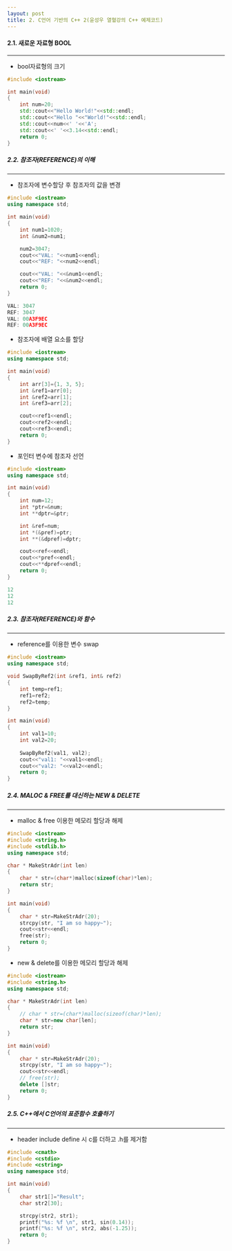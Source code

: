 ```yaml
---
layout: post
title: 2. C언어 기반의 C++ 2(윤성우 열혈강의 C++ 예제코드) 
---
```



#### 2.1. 새로운 자료형 BOOL
---
* bool자료형의 크기

```cpp
#include <iostream>

int main(void)
{
	int num=20;
	std::cout<<"Hello World!"<<std::endl;
	std::cout<<"Hello "<<"World!"<<std::endl;
	std::cout<<num<<' '<<'A';
	std::cout<<' '<<3.14<<std::endl;
	return 0;
}
```
##### 2.2. 참조자(REFERENCE)의 이해
---
* 참조자에 변수할당 후 참조자의 값을 변경

```cpp
#include <iostream>
using namespace std;

int main(void)
{
	int num1=1020;
	int &num2=num1;

	num2=3047;
	cout<<"VAL: "<<num1<<endl;
	cout<<"REF: "<<num2<<endl;

	cout<<"VAL: "<<&num1<<endl;
	cout<<"REF: "<<&num2<<endl;
	return 0;
}
```
```cpp
VAL: 3047
REF: 3047
VAL: 00A3F9EC
REF: 00A3F9EC
```
* 참조자에 배열 요소를 할당

```cpp
#include <iostream>
using namespace std;

int main(void)
{
	int arr[3]={1, 3, 5};
	int &ref1=arr[0];
	int &ref2=arr[1];
	int &ref3=arr[2];

	cout<<ref1<<endl;
	cout<<ref2<<endl;
	cout<<ref3<<endl;
	return 0;
}
```

* 포인터 변수에 참조자 선언

```cpp
#include <iostream>
using namespace std;

int main(void)
{
	int num=12;
	int *ptr=&num;
	int **dptr=&ptr;

	int &ref=num;
	int *(&pref)=ptr;
	int **(&dpref)=dptr;

	cout<<ref<<endl;
	cout<<*pref<<endl;
	cout<<**dpref<<endl;
	return 0;
}
```
```cpp
12
12
12
```
##### 2.3. 참조자(REFERENCE)와 함수
---
* reference를 이용한 변수 swap

```cpp
#include <iostream>
using namespace std;

void SwapByRef2(int &ref1, int& ref2)
{
	int temp=ref1;
	ref1=ref2;
	ref2=temp;
}

int main(void)
{
	int val1=10;
	int val2=20;
	
	SwapByRef2(val1, val2);
	cout<<"val1: "<<val1<<endl;
	cout<<"val2: "<<val2<<endl;
	return 0;
}
```

##### 2.4. MALOC & FREE를 대신하는 NEW & DELETE
---
* malloc & free 이용한 메모리 할당과 해제

```cpp
#include <iostream>
#include <string.h>
#include <stdlib.h>
using namespace std;

char * MakeStrAdr(int len)
{
	char * str=(char*)malloc(sizeof(char)*len);
	return str;
}

int main(void)
{
	char * str=MakeStrAdr(20);
	strcpy(str, "I am so happy~");
	cout<<str<<endl;
	free(str);
	return 0;
}
```
* new & delete를 이용한 메모리 할당과 해제

```cpp
#include <iostream>
#include <string.h>
using namespace std;

char * MakeStrAdr(int len)
{
	// char * str=(char*)malloc(sizeof(char)*len);
	char * str=new char[len];
	return str;
}

int main(void)
{
	char * str=MakeStrAdr(20);
	strcpy(str, "I am so happy~");
	cout<<str<<endl;
	// free(str);
	delete []str;
	return 0;
}

```

##### 2.5. C++에서 C언어의 표준함수 호출하기
---
* header include define 시 c를 더하고 .h를 제거함

```cpp
#include <cmath>
#include <cstdio>
#include <cstring>
using namespace std;

int main(void)
{
	char str1[]="Result";
	char str2[30];

	strcpy(str2, str1);
	printf("%s: %f \n", str1, sin(0.14));
	printf("%s: %f \n", str2, abs(-1.25));
	return 0;
}
```